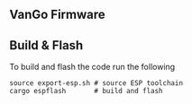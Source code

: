 ## VanGo Firmware

## Build & Flash
To build and flash the code run the following
```
source export-esp.sh # source ESP toolchain
cargo espflash       # build and flash
```

